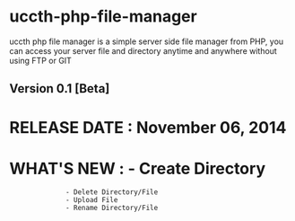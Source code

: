 uccth-php-file-manager
======================

uccth php file manager is a simple server side file manager from PHP, you can access your server file and directory anytime and anywhere without using FTP or GIT

Version 0.1 [Beta]
------------------
# RELEASE DATE  : November 06, 2014
# WHAT'S NEW    : - Create Directory
                  - Delete Directory/File
                  - Upload File
                  - Rename Directory/File

